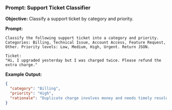 ### **Prompt: Support Ticket Classifier**

**Objective:** Classify a support ticket by category and priority.

**Prompt:**
```
Classify the following support ticket into a category and priority. Categories: Billing, Technical Issue, Account Access, Feature Request, Other. Priority levels: Low, Medium, High, Urgent. Return JSON.

Ticket:
"Hi, I upgraded yesterday but I was charged twice. Please refund the extra charge."
```

**Example Output:**
```json
{
  "category": "Billing",
  "priority": "High",
  "rationale": "Duplicate charge involves money and needs timely resolution"
}
```
